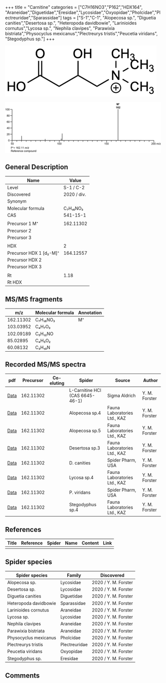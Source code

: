 +++
title = "Carnitine"
categories = ["C7H16NO3","P162","HDX164",
"Araneidae","Diguetidae","Eresidae","Lycosidae","Oxyopidae","Pholcidae","Plectreuridae","Sparassidae"]
tags = ["S-1","C-1",
"Alopecosa sp.",
"Diguetia canities","Desertosa sp.",
"Heteropoda davidbowie",
"Larinioides cornutus","Lycosa sp.",
"Nephila clavipes",
"Parawixia bistriata","Physocyclus mexicanus","Plectreurys tristis","Peucetia viridans",
"Stegodyphus sp."]
+++

![](/img/Carnitine.png)

![](/img_MSMS/162_Carnitine.png)

## General Description

| Name                    | Value       |
|-------------------------|-------------|
| Level                   | S-1 / C-2   |
| Discovered              | 2020 / div. |
| Synonym                 |             |
| Molecular formula       | C₇H₁₆NO₃    |
| CAS                     | 541-15-1    |
|                         |             |
| Precursor 1  M⁺         | 162.11302   |
| Precursor 2             |             |
| Precursor 3             |             |
|                         |             |
| HDX                     | 2           |
| Precursor HDX 1 [d₂-M]⁺ | 164.12557   |
| Precursor HDX 2         |             |
| Precursor HDX 3         |             |
|                         |             |
| Rt                      | 1.18        |
| Rt HDX                  |             |

## MS/MS fragments

| m/z       | Molecular formula | Annotation |
|-----------|-------------------|------------|
| 162.11302 | C₇H₁₆NO₃          | M⁺         |
| 103.03952 | C₄H₇O₃            |            |
| 102.09189 | C₅H₁₂NO           |            |
| 85.02895  | C₄H₅O₂            |            |
| 60.08132  | C₃H₁₀N            |            |

## Recorded MS/MS spectra

| pdf                                 | Precursor | Co-eluting | Spider                          | Source        | Author        |
|-------------------------------------|-----------|------------|---------------------------------|---------------|---------------|
| [Data](/pdf/162_Carnitine_1-18.pdf) | 162.11302 |            | L-Carnitine HCl (CAS 6645-46-1) | Sigma Aldrich | Y. M. Forster |
| [Data](/pdf/Alopecosa-sp4/162_Carnitine_Al-sp4.pdf) | 162.11302 |           | Alopecosa sp.4 | Fauna Laboratories Ltd., KAZ | Y. M. Forster |
| [Data](/pdf/Alopecosa-sp5/162_Carnitine_Al-sp5.pdf) | 162.11302 |           | Alopecosa sp.5 | Fauna Laboratories Ltd., KAZ | Y. M. Forster |
| [Data](/pdf/Desertosa-sp3/162_Carnitine_De-sp3.pdf) | 162.11302 |           | Desertosa sp.3 | Fauna Laboratories Ltd., KAZ | Y. M. Forster |
| [Data](/pdf/D-canities/162_Carnitine_Dc.pdf) | 162.11302 |           | D. canities | Spider Pharm, USA | Y. M. Forster |
| [Data](/pdf/Lycosa-sp4/162_Carnitine_Ly-sp4.pdf) | 162.11302 |           | Lycosa sp.4 | Fauna Laboratories Ltd., KAZ | Y. M. Forster |
| [Data](/pdf/P-viridans/162_Carnitine_Pv.pdf) | 162.11302 |           | P. viridans | Spider Pharm, USA | Y. M. Forster |
| [Data](/pdf/Stegodyphus-sp4/162_Carnitine_St-sp4.pdf) | 162.11302 |           | Stegodyphus sp.4 | Fauna Laboratories Ltd., KAZ | Y. M. Forster |

## References

| Title | Reference | Spider | Name | Content | Link |
|-------|-----------|--------|------|---------|------|
|       |           |        |      |         |      |

## Spider species

| Spider species        | Family        | Discovered           |
|-----------------------|---------------|----------------------|
| Alopecosa sp.         | Lycosidae     | 2020 / Y. M. Forster |
| Desertosa sp.         | Lycosidae     | 2020 / Y. M. Forster |
| Diguetia canities     | Diguetidae    | 2020 / Y. M. Forster |
| Heteropoda davidbowie | Sparassidae   | 2020 / Y. M. Forster |
| Larinioides cornutus  | Araneidae     | 2020 / Y. M. Forster |
| Lycosa sp.            | Lycosidae     | 2020 / Y. M. Forster |
| Nephila clavipes      | Araneidae     | 2020 / Y. M. Forster |
| Parawixia bistriata   | Araneidae     | 2020 / Y. M. Forster |
| Physocyclus mexicanus | Pholcidae     | 2020 / Y. M. Forster |
| Plectreurys tristis   | Plectreuridae | 2020 / Y. M. Forster |
| Peucetia viridans     | Oxyopidae     | 2020 / Y. M. Forster |
| Stegodyphus sp.       | Eresidae      | 2020 / Y. M. Forster |

## Comments